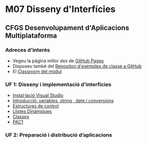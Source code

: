 
# M07 Disseny d'Interfícies

## CFGS Desenvolupament d'Aplicacions Multiplataforma

### Adreces d'interès

* Vegeu la pàgina millor des de [GitHub Pages](https://infomila.github.io/ICB0_M07_DI)
* Disposeu també del  [Repositori d'exemples de classe a GitHub](https://github.com/infomila/ICB0_M07_DI_Samples_17_18)
* El [Classroom del mòdul](https://classroom.google.com/u/1/c/NzM2NjY4NTg4Mlpa)

### UF 1: Disseny i implementació d’interfícies

*  [Instal·lació Visual Studio](./UF1/00_00_setup.md)
*  [Introducció: variables, string , date i conversions](./UF1/00_00_variables_strings_conversions.md)
*  [Estructures de control](./UF1/00_01_estructures_de_control.md)
*  [Llistes Dinàmiques](./UF1/00_02_llistes_dinamiques.md)
*  [Classes](./UF1/00_03_classes.md)
*  [PAC1](.UF1/pac1/00_04_PAC1.md)

### UF 2: Preparació i distribució d’aplicacions


